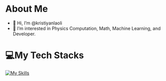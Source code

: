 # About Me
- 👋 Hi, I’m @kristiyanlaoli
- 👀 I’m interested in Physics Computation, Math, Machine Learning, and Developer.

# 💻My Tech Stacks
[![My Skills](https://skillicons.dev/icons?i=js,html,css,nodejs,react,redux,tailwind,express,mysql,prisma,git)](https://skillicons.dev)

